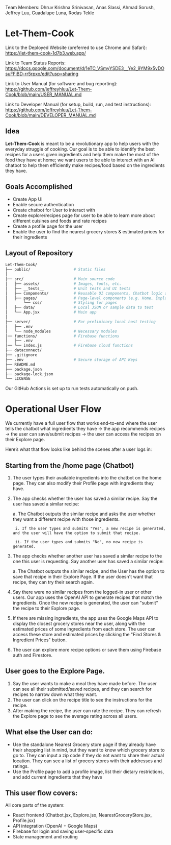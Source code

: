 Team Members: Dhruv Krishna Srinivasan, Anas Slassi, Ahmad Sorush, Jeffrey Luu, Guadalupe Luna, Rodas Tekle

# Let-Them-Cook

Link to the Deployed Website (preferred to use Chrome and Safari): https://let-them-cook-1d7b3.web.app/

Link to Team Status Reports: https://docs.google.com/document/d/1eTC_VSmyYSDE3__Ye2_9YM9x5vDOsuFFiBD-rr5rpxo/edit?usp=sharing

Link to User Manual (for software and bug reporting): https://github.com/jeffreyhluu/Let-Them-Cook/blob/main/USER_MANUAL.md

Link to Developer Manual (for setup, build, run, and test instructions): https://github.com/jeffreyhluu/Let-Them-Cook/blob/main/DEVELOPER_MANUAL.md

## Idea

**Let-Them-Cook** is meant to be a revolutionary app to help users with the everyday struggle of cooking. Our goal is to be able to identify the best recipes for a users given ingredients and help them make the most of the food they have at home; we want users to be able to interact with an AI chatbot to help them efficiently make recipes/food based on the ingredients they have.

## Goals Accomplished

- Create App UI
- Enable secure authentication
- Create chatbot for User to interact with
- Create explore/recipes page for user to be able to learn more about different cuisines and foods and rate recipes
- Create a profile page for the user
- Enable the user to find the nearest grocery stores & estimated prices for their ingredients

## Layout of Repository

```bash
Let-Them-Cook/
├── public/                   # Static files
│
├── src/                      # Main source code
│   ├── assets/               # Images, fonts, etc.
│   ├── __tests__             # Unit tests and UI tests
│   ├── Components/           # Reusable UI components, Chatbot logic and interface
│   ├── pages/                # Page-level components (e.g. Home, Explore, Recipe)
│       └── css/              # Styling for pages
│   ├── data/                 # Local JSON or sample data to test
│   └── App.jsx               # Main app
│
├── server/                   # For preliminary local host testing
│   ├── .env            
│   └── node_modules          # Necessary modules
│── functions/                # Firebase functions
│   ├── .env  
│── └── index.js              # Firebase cloud functions
├── dataconnect/   
├── .gitignore                
├── .env                      # Secure storage of API Keys  
├── README.md
├── package.json
├── package-lock.json
└── LICENSE
```

Our GitHub Actions is set up to run tests automatically on push.

# Operational User Flow 
We currently have a full user flow that works end-to-end where the user tells the chatbot what ingredients they have → the app recommends recipes → the user can save/submit recipes -> the user can access the recipes on their Explore page.

Here’s what that flow looks like behind the scenes after a user logs in:

## Starting from the /home page (Chatbot)
1. The user types their available ingredients into the chatbot on the home page. They can also modify their Profile page with ingredients they have.
2. The app checks whether the user has saved a similar recipe. Say the user has saved a similar recipe:

    a. The Chatbot outputs the similar recipe and asks the user whether they want a different recipe with those ingredients.

        i. If the user types and submits "Yes", a new recipe is generated, and the user will have the option to submit that recipe.

        ii. If the user types and submits "No", no new recipe is generated.

3. The app checks whether another user has saved a similar recipe to the one this user is requesting. Say another user has saved a similar recipe:

    a. The Chatbot outputs the similar recipe, and the User has the option to save that recipe in their Explore Page. If the user doesn't want that recipe, they can try their search again.

4. Say there were no similar recipes from the logged-in user or other users. Our app uses the OpenAI API to generate recipes that match the ingredients. Once the new recipe is generated, the user can "submit" the recipe to their Explore page.
5. If there are missing ingredients, the app uses the Google Maps API to display the closest grocery stores near the user, along with the estimated prices of some ingredients from each store. The user can access these store and estimated prices by clicking the "Find Stores & Ingredient Prices" button.
6. The user can explore more recipe options or save them using Firebase auth and Firestore.

## User goes to the Explore Page.
1. Say the user wants to make a meal they have made before. The user can see all their submitted/saved recipes, and they can search for recipes to narrow down what they want.
2. The user can click on the recipe title to see the instructions for the recipe.
3. After making the recipe, the user can rate the recipe. They can refresh the Explore page to see the average rating across all users.

## What else the User can do:
- Use the standalone Nearest Grocery store page if they already have their shopping list in mind, but they want to know which grocery store to go to. They can input a zip code if they do not want to share their actual location. They can see a list of grocery stores with their addresses and ratings.
- Use the Profile page to add a profile image, list their dietary restrictions, and add current ingredients that they have

## This user flow covers:
All core parts of the system:
- React frontend (Chatbot.jsx, Explore.jsx, NearestGroceryStore.jsx, Profile.jsx)
- API integration (OpenAI + Google Maps)
- Firebase for login and saving user-specific data
- State management and routing
